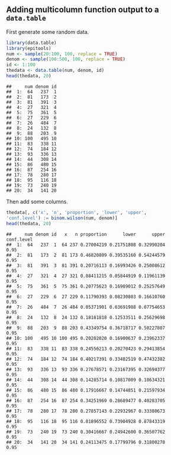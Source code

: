 ## Adding multicolumn function output to a `data.table`

First generate some random data.

``` r
library(data.table)
library(epitools)
num <- sample(20:100, 100, replace = TRUE)
denom <- sample(100:500, 100, replace = TRUE)
id <- 1:100
thedata <- data.table(num, denom, id)
head(thedata, 20)
```

    ##     num denom id
    ##  1:  64   237  1
    ##  2:  81   173  2
    ##  3:  81   391  3
    ##  4:  27   321  4
    ##  5:  75   361  5
    ##  6:  27   229  6
    ##  7:  26   484  7
    ##  8:  24   132  8
    ##  9:  88   203  9
    ## 10: 100   495 10
    ## 11:  83   338 11
    ## 12:  74   184 12
    ## 13:  93   336 13
    ## 14:  44   308 14
    ## 15:  86   480 15
    ## 16:  87   254 16
    ## 17:  78   280 17
    ## 18:  95   116 18
    ## 19:  73   240 19
    ## 20:  34   141 20

Then add some columns.

``` r
thedata[, c('x', 'n', 'proportion', 'lower', 'upper',
'conf.level') := binom.wilson(num, denom)]
head(thedata, 20)
```

    ##     num denom id   x   n proportion      lower      upper conf.level
    ##  1:  64   237  1  64 237 0.27004219 0.21751808 0.32990204       0.95
    ##  2:  81   173  2  81 173 0.46820809 0.39535160 0.54244579       0.95
    ##  3:  81   391  3  81 391 0.20716113 0.16993426 0.25008612       0.95
    ##  4:  27   321  4  27 321 0.08411215 0.05844919 0.11961139       0.95
    ##  5:  75   361  5  75 361 0.20775623 0.16909012 0.25257649       0.95
    ##  6:  27   229  6  27 229 0.11790393 0.08230803 0.16610760       0.95
    ##  7:  26   484  7  26 484 0.05371901 0.03691988 0.07754653       0.95
    ##  8:  24   132  8  24 132 0.18181818 0.12533511 0.25629698       0.95
    ##  9:  88   203  9  88 203 0.43349754 0.36718717 0.50227807       0.95
    ## 10: 100   495 10 100 495 0.20202020 0.16900637 0.23962337       0.95
    ## 11:  83   338 11  83 338 0.24556213 0.20270423 0.29413854       0.95
    ## 12:  74   184 12  74 184 0.40217391 0.33402519 0.47432382       0.95
    ## 13:  93   336 13  93 336 0.27678571 0.23167395 0.32694377       0.95
    ## 14:  44   308 14  44 308 0.14285714 0.10817009 0.18634321       0.95
    ## 15:  86   480 15  86 480 0.17916667 0.14744851 0.21597934       0.95
    ## 16:  87   254 16  87 254 0.34251969 0.28689477 0.40283705       0.95
    ## 17:  78   280 17  78 280 0.27857143 0.22932967 0.33380673       0.95
    ## 18:  95   116 18  95 116 0.81896552 0.73904928 0.87843319       0.95
    ## 19:  73   240 19  73 240 0.30416667 0.24942600 0.36507762       0.95
    ## 20:  34   141 20  34 141 0.24113475 0.17799796 0.31800270       0.95

